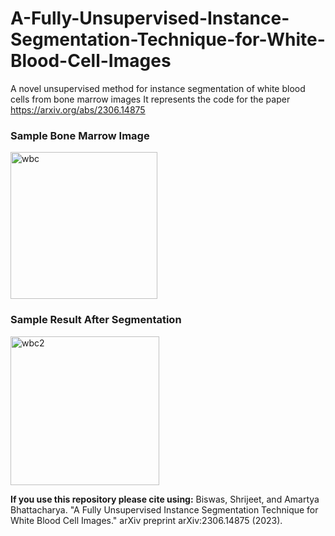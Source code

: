 # A-Fully-Unsupervised-Instance-Segmentation-Technique-for-White-Blood-Cell-Images
A novel unsupervised method for instance segmentation of white blood cells from bone marrow images
It represents the code for the paper https://arxiv.org/abs/2306.14875 
### Sample Bone Marrow Image

<img width="235" alt="wbc" src="https://github.com/amartyacodes/A-Fully-Unsupervised-Instance-Segmentation-Technique-for-White-Blood-Cell-Images/assets/44440114/77424753-7b6a-4d8b-a9de-9d615b31044e">

### Sample Result After Segmentation 

<img width="238" alt="wbc2" src="https://github.com/amartyacodes/A-Fully-Unsupervised-Instance-Segmentation-Technique-for-White-Blood-Cell-Images/assets/44440114/c2b2e85d-fc8a-4d7b-b6ee-4fb41325212f">


**If you use this repository please cite using:**
Biswas, Shrijeet, and Amartya Bhattacharya. "A Fully Unsupervised Instance Segmentation Technique for White Blood Cell Images." arXiv preprint arXiv:2306.14875 (2023).
